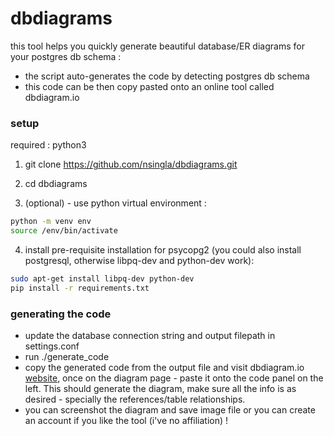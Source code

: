 # dbdiagrams 

this tool helps you quickly generate beautiful database/ER diagrams for your postgres db schema :
- the script auto-generates the code by detecting postgres db schema
- this code can be then copy pasted onto an online tool called dbdiagram.io


### setup
required : python3

1. git clone https://github.com/nsingla/dbdiagrams.git

2. cd dbdiagrams

3. (optional) - use python virtual environment :
```bash
python -m venv env
source /env/bin/activate
```

4. install pre-requisite installation for psycopg2 (you could also install postgresql, otherwise libpq-dev and python-dev work):
```bash
sudo apt-get install libpq-dev python-dev 
pip install -r requirements.txt
```



### generating the code
- update the database connection string and output filepath in settings.conf
- run ./generate_code
- copy the generated code from the output file and visit dbdiagram.io [website](https://dbdiagram.io/d), once on the diagram page - paste it onto the code panel on the left. This should generate the diagram, make sure all the info is as desired - specially the references/table relationships. 
- you can screenshot the diagram and save image file or you can create an account if you like the tool (i've no affiliation) !
